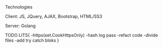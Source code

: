 Technologies

Client:
JS, JQuery, AJAX, Bootstrap, HTML/SS3

Server:
Golang

TODO LITS{
-https(set.CookHttpsOnly)
-hash log pass
-refact code
-divide files
-add try catch bloks
}
